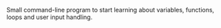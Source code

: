 Small command-line program to start learning about variables, functions, loops and user input handling.